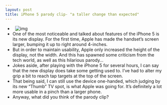 ```yaml
---
layout: post
title: iPhone 5 parody clip- "a taller change than expected"
---
```

*  
![img](http://media.idownloadblog.com/wp-content/uploads/2012/09/iphone-5-parody.png)
* One of the most noticeable and talked about features of the iPhone 5 is its new display. For the first time, Apple has made the handset’s screen larger, bumping it up to right around 4-inches.
* But in order to maintain usability, Apple only increased the height of the display, not the width. And this has spawned some criticism from the tech world, as well as this hilarious parody…
* Jokes aside, after playing with the iPhone 5 for several hours, I can say that the new display does take some getting used to. I’ve had to alter my grip a bit to reach tap targets at the top of the screen.
* That being said, I can still use the device one-handed, which judging by its new “Thumb” TV spot, is what Apple was going for. It’s definitely a lot more usable in a pinch than a larger phone.
* Anyway, what did you think of the parody clip?

